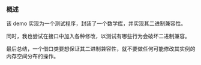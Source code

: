 ### 概述

该 demo 实现为一个测试程序，封装了一个数学库，并实现其二进制兼容性。

同时，我也尝试在接口中加入各种修改，以测试有哪些行为会破坏二进制兼容。

最后总结，一个借口类要想保证其二进制兼容性，就不要做任何可能修改其实例的内存空间分布的操作。